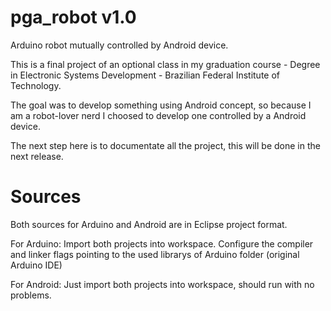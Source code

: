pga_robot v1.0
=========

Arduino robot mutually controlled by Android device.

This is a final project of an optional class in my graduation course - Degree in Electronic Systems Development - Brazilian Federal Institute of Technology.

The goal was to develop something using Android concept, so because I am a robot-lover nerd I choosed to develop one controlled by a Android device.

The next step here is to documentate all the project, this will be done in the next release.

Sources
=========
Both sources for Arduino and Android are in Eclipse project format. 

For Arduino: Import both projects into workspace.
Configure the compiler and linker flags pointing to the used librarys of Arduino folder (original Arduino IDE)

For Android: Just import both projects into workspace, should run with no problems.             
